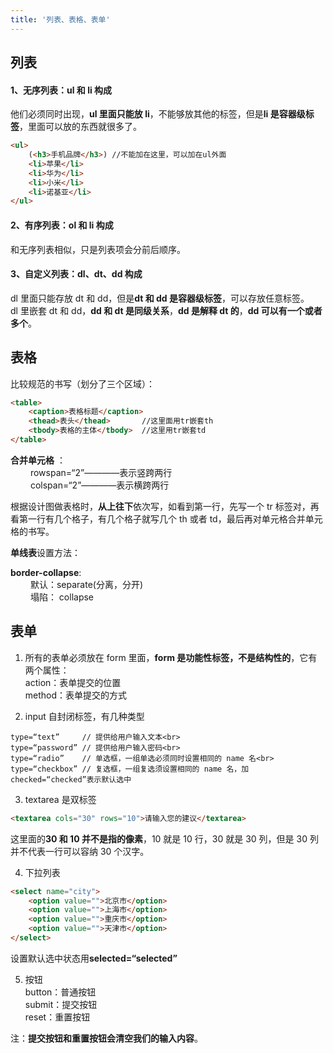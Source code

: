 ```yaml
---
title: '列表、表格、表单'
---
```


## 列表

#### 1、无序列表：ul 和 li 构成

他们必须同时出现，**ul 里面只能放 li**，不能够放其他的标签，但是**li 是容器级标签**，里面可以放的东西就很多了。

```html
<ul>
    (<h3>手机品牌</h3>) //不能加在这里，可以加在ul外面
    <li>苹果</li>
    <li>华为</li>
    <li>小米</li>
    <li>诺基亚</li>
</ul>
```

#### 2、有序列表：ol 和 li 构成

和无序列表相似，只是列表项会分前后顺序。

#### 3、自定义列表：dl、dt、dd 构成

dl 里面只能存放 dt 和 dd，但是**dt 和 dd 是容器级标签**，可以存放任意标签。<br>
dl 里嵌套 dt 和 dd，**dd 和 dt 是同级关系**，**dd 是解释 dt 的**，**dd 可以有一个或者多个**。

## 表格

比较规范的书写（划分了三个区域）：

```html
<table>
    <caption>表格标题</caption>
    <thead>表头</thead>       //这里面用tr嵌套th
    <tbody>表格的主体</tbody>  //这里用tr嵌套td
</table>
```

**合并单元格** ：<br>
&emsp;&emsp; rowspan=“2”————表示竖跨两行<br>
&emsp;&emsp; colspan=“2”————表示横跨两行

根据设计图做表格时，**从上往下**依次写，如看到第一行，先写一个 tr 标签对，再看第一行有几个格子，有几个格子就写几个 th 或者 td，最后再对单元格合并单元格的书写。<br>

**单线表**设置方法：<br>

**border-collapse**:<br>
&emsp;&emsp; 默认：separate(分离，分开)<br>
&emsp;&emsp; 塌陷： collapse

## 表单

1. 所有的表单必须放在 form 里面，**form 是功能性标签，不是结构性的**，它有两个属性：<br>
action：表单提交的位置<br>
method：表单提交的方式

2. input 自封闭标签，有几种类型<br>
```
type=“text”     // 提供给用户输入文本<br>
type=“password” // 提供给用户输入密码<br>
type=“radio”    // 单选框，一组单选必须同时设置相同的 name 名<br>
type=“checkbox” // 复选框，一组复选须设置相同的 name 名，加 checked=“checked”表示默认选中
```

3. textarea 是双标签
```html
<textarea cols="30" rows="10">请输入您的建议</textarea>
```
这里面的**30 和 10 并不是指的像素**，10 就是 10 行，30 就是 30 列，但是 30 列并不代表一行可以容纳 30 个汉字。

4. 下拉列表

```html
<select name="city">
    <option value="">北京市</option>
    <option value="">上海市</option>
    <option value="">重庆市</option>
    <option value="">天津市</option>
</select>
```
设置默认选中状态用**selected=“selected”**

5. 按钮<br>
button：普通按钮<br>
submit：提交按钮<br>
reset：重置按钮<br>

注：**提交按钮和重置按钮会清空我们的输入内容**。
